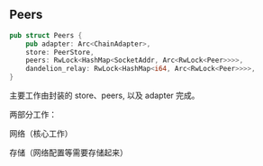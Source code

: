 ## Peers

```rust
pub struct Peers {
    pub adapter: Arc<ChainAdapter>,
    store: PeerStore,
    peers: RwLock<HashMap<SocketAddr, Arc<RwLock<Peer>>>>,
    dandelion_relay: RwLock<HashMap<i64, Arc<RwLock<Peer>>>>,
}
```

主要工作由封装的 store、peers, 以及 adapter 完成。

两部分工作：

网络（核心工作）

存储（网络配置等需要存储起来）



